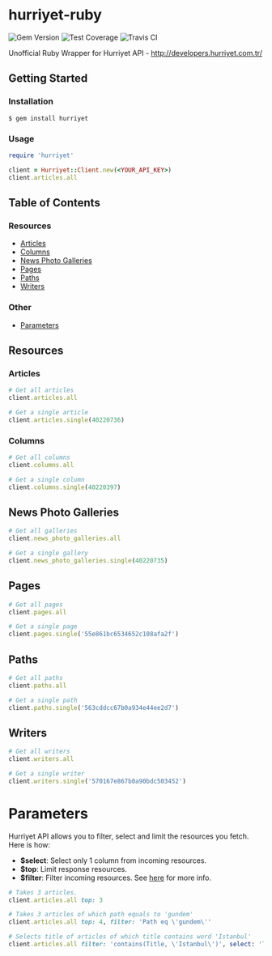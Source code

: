 # hurriyet-ruby
![Gem Version](https://img.shields.io/gem/v/hurriyet.svg)
![Test Coverage](https://img.shields.io/badge/coverage-100%25-brightgreen.svg)
![Travis CI](https://img.shields.io/travis/yigitozkavci/hurriyet-ruby.svg)

Unofficial Ruby Wrapper for Hurriyet API - http://developers.hurriyet.com.tr/

## Getting Started

### Installation

`$ gem install hurriyet`

### Usage
```ruby
require 'hurriyet'

client = Hurriyet::Client.new(<YOUR_API_KEY>)
client.articles.all
```

## Table of Contents
### Resources

- [Articles](#articles)
- [Columns](#columns)
- [News Photo Galleries](#news-photo-galleries)
- [Pages](#pages)
- [Paths](#paths)
- [Writers](#writers)

### Other

- [Parameters](#parameters)

## Resources
### Articles

```ruby
# Get all articles
client.articles.all
```

```ruby
# Get a single article
client.articles.single(40220736)
```

### Columns

```ruby
# Get all columns
client.columns.all
```

```ruby
# Get a single column
client.columns.single(40220397)
```

## News Photo Galleries

```ruby
# Get all galleries
client.news_photo_galleries.all
```

```ruby
# Get a single gallery
client.news_photo_galleries.single(40220735)
```

## Pages

```ruby
# Get all pages
client.pages.all
```

```ruby
# Get a single page
client.pages.single('55e861bc6534652c108afa2f')
```

## Paths

```ruby
# Get all paths
client.paths.all
```

```ruby
# Get a single path
client.paths.single('563cddcc67b0a934e44ee2d7')
```

## Writers

```ruby
# Get all writers
client.writers.all
```

```ruby
# Get a single writer
client.writers.single('570167e867b0a90bdc503452')
```

# Parameters
Hurriyet API allows you to filter, select and limit the resources you fetch. Here is how:

- **$select**: Select only 1 column from incoming resources.
- **$top**: Limit response resources.
- **$filter**: Filter incoming resources. See [here](http://www.odata.org/getting-started/basic-tutorial/#queryData) for more info.

```ruby
# Takes 3 articles.
client.articles.all top: 3

# Takes 3 articles of which path equals to 'gundem'
client.articles.all top: 4, filter: 'Path eq \'gundem\''

# Selects title of articles of which title contains word 'Istanbul'
client.articles.all filter: 'contains(Title, \'Istanbul\')', select: 'Title'
```
